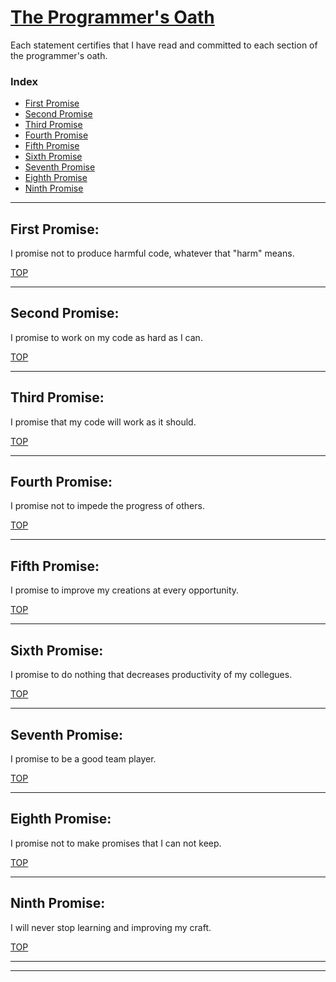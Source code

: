 # [The Programmer's Oath](https://blog.cleancoder.com/uncle-bob/2015/11/18/TheProgrammersOath.html)

Each statement certifies that I have read and committed to each section of the programmer's oath.


### Index
* [First Promise](#first-promise)
* [Second Promise](#second-promise)
* [Third Promise](#third-promise)
* [Fourth Promise](#fourth-promise)
* [Fifth Promise](#fifth-promise)
* [Sixth Promise](#sixth-promise)
* [Seventh Promise](#seventh-promise)
* [Eighth Promise](#eigth-promise)
* [Ninth Promise](#ninth-promise)

___

## First Promise: 

I promise not to produce harmful code, whatever that "harm" means.

[TOP](#the-programmers-oath)

___

## Second Promise:

I promise to work on my code as hard as I can.

[TOP](#the-programmers-oath)

___

## Third Promise: 

I promise that my code will work as it should.

[TOP](#the-programmers-oath)

___

## Fourth Promise:

I promise not to impede the progress of others.

[TOP](#the-programmers-oath)

___

## Fifth Promise:

I promise to improve my creations at every opportunity.

[TOP](#the-programmers-oath)

___

## Sixth Promise:

I promise to do nothing that decreases productivity of my collegues.

[TOP](#the-programmers-oath)

___

## Seventh Promise:

I promise to be a good team player.

[TOP](#the-programmers-oath)

___

## Eighth Promise:

I promise not to make promises that I can not keep.

[TOP](#the-programmers-oath)

___

## Ninth Promise:

I will never stop learning and improving my craft.

[TOP](#the-programmers-oath)

___
___
